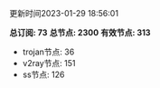 更新时间2023-01-29 18:56:01

**总订阅: 73**
**总节点: 2300**
**有效节点: 313**
- trojan节点: 36
- v2ray节点: 151
- ss节点: 126
